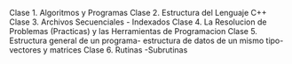 Clase 1. Algoritmos y Programas
Clase 2. Estructura del Lenguaje C++
Clase 3. Archivos Secuenciales - Indexados
Clase 4. La Resolucion de Problemas (Practicas) y las Herramientas de Programacion
Clase 5. Estructura general de un programa- estructura de datos de un mismo tipo- vectores y matrices
Clase 6. Rutinas -Subrutinas